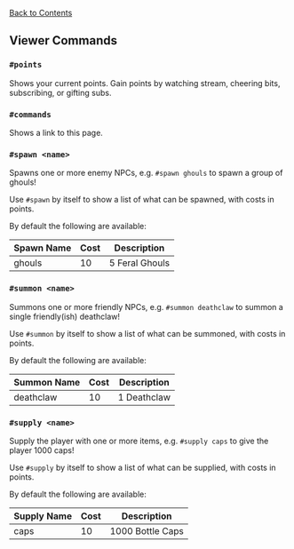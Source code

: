 [Back to Contents](./README.md)

## Viewer Commands

### `#points`

Shows your current points. Gain points by watching stream, cheering bits, subscribing, or gifting subs.

### `#commands`

Shows a link to this page.

### `#spawn <name>`

Spawns one or more enemy NPCs, e.g. `#spawn ghouls` to spawn a group of ghouls!

Use `#spawn` by itself to show a list of what can be spawned, with costs in points.

By default the following are available:

| Spawn Name | Cost | Description    |
|------------|------|----------------|
| ghouls     | 10   | 5 Feral Ghouls |

### `#summon <name>`

Summons one or more friendly NPCs, e.g. `#summon deathclaw` to summon a single friendly(ish) deathclaw!

Use `#summon` by itself to show a list of what can be summoned, with costs in points.

By default the following are available:

| Summon Name | Cost | Description |
|-------------|------|-------------|
| deathclaw   | 10   | 1 Deathclaw |

### `#supply <name>`

Supply the player with one or more items, e.g. `#supply caps` to give the player 1000 caps!

Use `#supply` by itself to show a list of what can be supplied, with costs in points.

By default the following are available:

| Supply Name | Cost | Description      |
|-------------|------|------------------|
| caps        | 10   | 1000 Bottle Caps |
